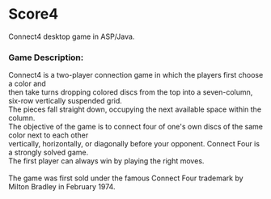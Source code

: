 # Score4

Connect4 desktop game in ASP/Java.

### Game Description: 

Connect4 is a two-player connection game in which the players first choose a color and <br>
then take turns dropping colored discs from the top into a seven-column, six-row vertically suspended grid. <br>
The pieces fall straight down, occupying the next available space within the column. <br>
The objective of the game is to connect four of one's own discs of the same color next to each other <br>
vertically, horizontally, or diagonally before your opponent. Connect Four is a strongly solved game. <br>
The first player can always win by playing the right moves. <br>
<br>
The game was first sold under the famous Connect Four trademark by Milton Bradley in February 1974. <br>
